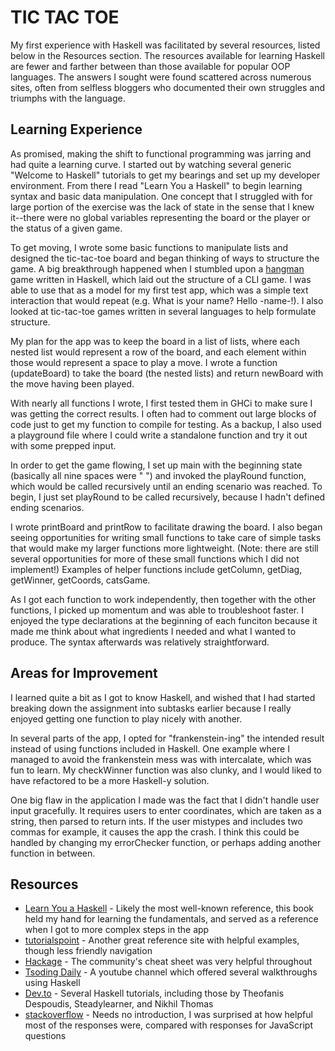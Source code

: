 # TIC TAC TOE

My first experience with Haskell was facilitated by several resources, listed below in the Resources section. The resources available for learning Haskell are fewer and farther between than those available for popular OOP languages. The answers I sought were found scattered across numerous sites, often from selfless bloggers who documented their own struggles and triumphs with the language.

## Learning Experience

As promised, making the shift to functional programming was jarring and had quite a learning curve. I started out by watching several generic "Welcome to Haskell" tutorials to get my bearings and set up my developer environment. From there I read "Learn You a Haskell" to begin learning syntax and basic data manipulation. One concept that I struggled with for large portion of the exercise was the lack of state in the sense that I knew it--there were no global variables representing the board or the player or the status of a given game.

To get moving, I wrote some basic functions to manipulate lists and designed the tic-tac-toe board and began thinking of ways to structure the game. A big breakthrough happened when I stumbled upon a [hangman](https://gist.github.com/Epitaph64/0cb73c025e5db56da969) game written in Haskell, which laid out the structure of a CLI game. I was able to use that as a model for my first test app, which was a simple text interaction that would repeat (e.g. What is your name? Hello -name-!). I also looked at tic-tac-toe games written in several languages to help formulate structure.

My plan for the app was to keep the board in a list of lists, where each nested list would represent a row of the board, and each element within those would represent a space to play a move. I wrote a function (updateBoard) to take the board (the nested lists) and return newBoard with the move having been played.

With nearly all functions I wrote, I first tested them in GHCi to make sure I was getting the correct results. I often had to comment out large blocks of code just to get my function to compile for testing. As a backup, I also used a playground file where I could write a standalone function and try it out with some prepped input.

In order to get the game flowing, I set up main with the beginning state (basically all nine spaces were " ") and invoked the playRound function, which would be called recursively until an ending scenario was reached. To begin, I just set playRound to be called recursively, because I hadn't defined ending scenarios.

I wrote printBoard and printRow to facilitate drawing the board. I also began seeing opportunities for writing small functions to take care of simple tasks that would make my larger functions more lightweight. (Note: there are still several opportunities for more of these small functions which I did not implement!) Examples of helper functions include getColumn, getDiag, getWinner, getCoords, catsGame.

As I got each function to work independently, then together with the other functions, I picked up momentum and was able to troubleshoot faster. I enjoyed the type declarations at the beginning of each funciton because it made me think about what ingredients I needed and what I wanted to produce. The syntax afterwards was relatively straightforward.

## Areas for Improvement

I learned quite a bit as I got to know Haskell, and wished that I had started breaking down the assignment into subtasks earlier because I really enjoyed getting one function to play nicely with another.

In several parts of the app, I opted for "frankenstein-ing" the intended result instead of using functions included in Haskell. One example where I managed to avoid the frankenstein mess was with intercalate, which was fun to learn. My checkWinner function was also clunky, and I would liked to have refactored to be a more Haskell-y solution.

One big flaw in the application I made was the fact that I didn't handle user input gracefully. It requires users to enter coordinates, which are taken as a string, then parsed to return ints. If the user mistypes and includes two commas for example, it causes the app the crash. I think this could be handled by changing my errorChecker function, or perhaps adding another function in between.

## Resources

* [Learn You a Haskell](http://learnyouahaskell.com/) - Likely the most well-known reference, this book held my hand for learning the fundamentals, and served as a reference when I got to more complex steps in the app
* [tutorialspoint](https://www.tutorialspoint.com/haskell/) - Another great reference site with helpful examples, though less friendly navigation
* [Hackage](https://hackage.haskell.org/) - The community's cheat sheet was very helpful throughout
* [Tsoding Daily](https://www.youtube.com/c/TsodingDaily) - A youtube channel which offered several walkthroughs using Haskell
* [Dev.to](https://dev.to/) - Several Haskell tutorials, including those by Theofanis Despoudis, Steadylearner, and Nikhil Thomas
* [stackoverflow](https://stackoverflow.com/) - Needs no introduction, I was surprised at how helpful most of the responses were, compared with responses for JavaScript questions

